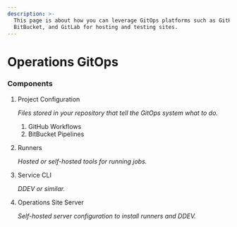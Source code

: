 ```yaml
---
description: >-
  This page is about how you can leverage GitOps platforms such as GitHub,
  BitBucket, and GitLab for hosting and testing sites.
---
```


# Operations GitOps

### Components

1.  Project Configuration

    _Files stored in your repository that tell the GitOps system what to do._&#x20;

    1. GitHub Workflows
    2. BitBucket Pipelines
2.  Runners

    _Hosted or self-hosted tools for running jobs._
3.  Service CLI

    _DDEV or similar._
4.  Operations Site Server

    _Self-hosted server configuration to install runners and DDEV._
